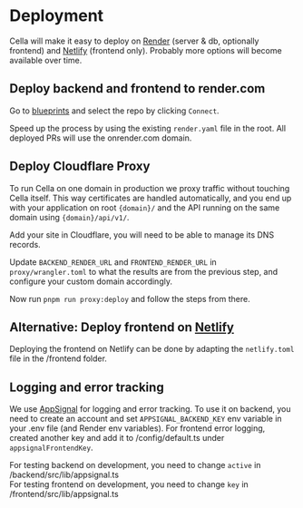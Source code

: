 # Deployment

Cella will make it easy to deploy on [Render](https://www.render.com) (server & db, optionally frontend) and [Netlify](https://www.netlify.com) (frontend only). Probably more options will become available over time.

## Deploy backend and frontend to render.com

Go to [blueprints](https://dashboard.render.com/select-repo?type=blueprint) and select the repo by clicking `Connect`.

Speed up the process by using the existing `render.yaml` file in the root. All deployed PRs will use the onrender.com domain.

## Deploy Cloudflare Proxy

To run Cella on one domain in production we proxy traffic without touching Cella itself. This way certificates are handled automatically, and you end up with your application on root `{domain}/` and the API running on the same domain using `{domain}/api/v1/`.

Add your site in Cloudflare, you will need to be able to manage its DNS records. 

Update `BACKEND_RENDER_URL` and `FRONTEND_RENDER_URL` in `proxy/wrangler.toml` to what the results are from the previous step, and configure your custom domain accordingly.

Now run `pnpm run proxy:deploy` and follow the steps from there.

## Alternative: Deploy frontend on [Netlify](https://app.netlify.com)

Deploying the frontend on Netlify can be done by adapting the `netlify.toml` file in the /frontend folder.

## Logging and error tracking

We use [AppSignal](https://appsignal.com) for logging and error tracking. To use it on backend, you need to create an account and set `APPSIGNAL_BACKEND_KEY` env variable in your .env file (and Render env variables). For frontend error logging, created another key and add it to /config/default.ts under `appsignalFrontendKey`.

For testing backend on development, you need to change `active` in /backend/src/lib/appsignal.ts\
For testing frontend on development, you need to change `key` in /frontend/src/lib/appsignal.ts
